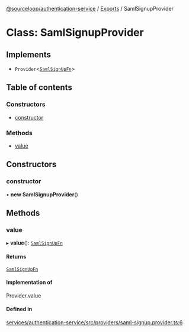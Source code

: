 [@sourceloop/authentication-service](../README.md) / [Exports](../modules.md) / SamlSignupProvider

# Class: SamlSignupProvider

## Implements

- `Provider`<[`SamlSignUpFn`](../interfaces/SamlSignUpFn.md)\>

## Table of contents

### Constructors

- [constructor](SamlSignupProvider.md#constructor)

### Methods

- [value](SamlSignupProvider.md#value)

## Constructors

### constructor

• **new SamlSignupProvider**()

## Methods

### value

▸ **value**(): [`SamlSignUpFn`](../interfaces/SamlSignUpFn.md)

#### Returns

[`SamlSignUpFn`](../interfaces/SamlSignUpFn.md)

#### Implementation of

Provider.value

#### Defined in

[services/authentication-service/src/providers/saml-signup.provider.ts:6](https://github.com/codeweb05/repo1/blob/a4cf318/services/authentication-service/src/providers/saml-signup.provider.ts#L6)
